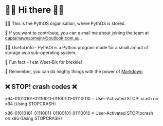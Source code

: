 # 👋🏻 Hi there 👋🏻



🙋‍♀️ This is the PythOS organisation, where PythOS is stored.

🌈 If you want to contribute, you can e-mail me about joining the team at captainawesomejnr@outlook.com.au .

👩‍💻 Useful info - PythOS is a Python program made for a small amout of storage as a sub-operating system.

🍿 Fun fact - I eat Weet-Bix for brekkie!

🧙 Remember, you can do mighty things with the power of [Markdown](https://docs.github.com/github/writing-on-github/getting-started-with-writing-and-formatting-on-github/basic-writing-and-formatting-syntax)

## ❌ STOP! crash codes ❌

x64-01010101-01110011-01100101-01110010 = User-Activated STOP! crash on x64 (Using STOPCRASH)

x86-01010101-01110011-01100101-01110010 = User-Activated STOP!bcrash on x86 (Using STOPCRASH)
